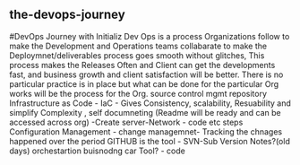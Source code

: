 ## the-devops-journey
#DevOps Journey with Initializ
Dev Ops is a process Organizations follow to make the Development and Operations teams collabarate to make the Deploymnet/deliverables process goes smooth without glitches, This process makes the Releases Often and Client can get the developments fast, and business growth and client satisfaction will be better.
There is no particular practice is in place but what can be done for the particular Org works will be the process for the Org.
source control mgmt repository
Infrastructure as Code - IaC  - Gives Consistency, scalability, Resuability and simplify Complexity , self documneting (Readme will be ready and can be accessed across org)
-Create server-Network - code  etc steps
Configuration Management - change managemnet- Tracking the chnages happened over the period   GITHUB is the tool - SVN-Sub Version Notes?(old days)
orchestartion buisnodng car 
Tool?  - code
